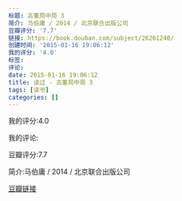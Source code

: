 ```yaml
---
标题: 古董局中局 3
简介: 马伯庸 / 2014 / 北京联合出版公司
豆瓣评分: '7.7'
链接: https://book.douban.com/subject/26261240/
创建时间: '2015-01-16 19:06:12'
我的评分: '4.0'
标签:
评论:
date: 2015-01-16 19:06:12
title: 读过 - 古董局中局 3
tags: [读书]
categories: []
---
```


我的评分:4.0

我的评论:

豆瓣评分:7.7

简介:马伯庸 / 2014 / 北京联合出版公司

[豆瓣链接](https://book.douban.com/subject/26261240/)

